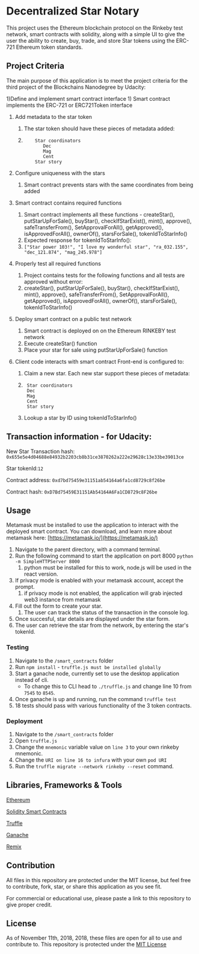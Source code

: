 # Decentralized Star Notary

This project uses the Ethereum blockchain protocol on the Rinkeby test network, smart contracts with solidity,
along with a simple UI to give the user the ability to create, buy, trade, and store Star tokens using the ERC-721
Ethereum token standards. 

## Project Criteria

The main purpose of this application is to meet the project criteria for the third project of the Blockchains Nanodegree by Udacity:

1)Define and implement smart contract interface
    1) Smart contract implements the ERC-721 or ERC721Token interface
1) Add metadata to the star token
    1) The star token should have these pieces of metadata added:
    1) ```
           Star coordinators
              Dec
              Mag
              Cent
           Star story
       ```

1) Configure uniqueness with the stars
    1) Smart contract prevents stars with the same coordinates from being added
1) Smart contract contains required functions
    1) Smart contract implements all these functions - createStar(), putStarUpForSale(), buyStar(), checkIfStarExist(), mint(), approve(), safeTransferFrom(), SetApprovalForAll(), getApproved(), isApprovedForAll(), ownerOf(), starsForSale(), tokenIdToStarInfo()
    1) Expected response for tokenIdToStarInfo():
    1) `["Star power 103!", "I love my wonderful star", "ra_032.155", "dec_121.874", "mag_245.978"]`
1) Properly test all required functions
    1) Project contains tests for the following functions and all tests are approved without error:
    1) createStar(), putStarUpForSale(), buyStar(), checkIfStarExist(), mint(), approve(), safeTransferFrom(), SetApprovalForAll(), getApproved(), isApprovedForAll(), ownerOf(), starsForSale(), tokenIdToStarInfo()
1) Deploy smart contract on a public test network
    1) Smart contract is deployed on on the Ethereum RINKEBY test network
    2) Execute createStar() function
    3) Place your star for sale using putStarUpForSale() function
1) Client code interacts with smart contract Front-end is configured to:
    1) Claim a new star. Each new star support these pieces of metadata:
    1) ```
        Star coordinators
        Dec
        Mag
        Cent
        Star story
        ```
    1) Lookup a star by ID using tokenIdToStarInfo()

## Transaction information - for Udacity:

New Star Transaction hash: `0x655e5e4d04688e84932b2203cb8b31ce3870262a222e29628c13e33be39013ce`

Star tokenId:`12`

Contract address: `0xd7bd75459e31151ab54164a6fa1cd8729c8f26be`

Contract hash: `0xD7Bd75459E31151Ab54164A6Fa1CD8729c8F26be`

## Usage

Metamask must be installed to use the application to interact with the deployed smart contract. 
You can download, and learn more about metamask here: [https://metamask.io/](https://metamask.io/)

1) Navigate to the parent directory, with a command terminal.
2) Run the following command to start the application on port 8000 `python -m SimpleHTTPServer 8000`
    1) python must be installed for this to work, node.js will be used in the react version.
3) If privacy mode is enabled with your metamask account, accept the prompt.
    1) if privacy mode is not enabled, the application will grab injected web3 instance from metamask
4) Fill out the form to create your star.
    1) The user can track the status of the transaction in the console log.
5) Once succesful, star details are displayed under the star form.
6) The user can retrieve the star from the network, by entering the star's tokenId.

### Testing

1) Navigate to the `/smart_contracts` folder
1) Run `npm install` - `truffle.js must be installed globally`
2) Start a ganache node, currently set to use the desktop application instead of cli.
    - To change this to CLI head to `./truffle.js` and change line 10 from `7545` to `8545`.
3) Once ganache is up and running, run the command `truffle test`
4) 18 tests should pass with various functionality of the 3 token contracts. 

### Deployment

1) Navigate to the `/smart_contracts` folder
2) Open `truffle.js`
3) Change the `mnemonic` variable value on `line 3` to your own rinkeby mnemonic.
4) Change the `URI on line 16 to infura` with your own `pod URI`
5) Run the `truffle migrate --network rinkeby --reset` command.

## Libraries, Frameworks & Tools

[Ethereum](https://www.ethereum.org/)

[Solidity Smart Contracts](https://github.com/ethereum/solidity)

[Truffle](https://truffleframework.com/)

[Ganache](https://truffleframework.com/ganache)

[Remix](https://remix.ethereum.org/)

## Contribution

All files in this repository are protected under the MIT license, but feel free to contribute, fork, star, or share this application as you see fit.

For commercial or educational use, please paste a link to this repository to give proper credit.

## License

As of November 11th, 2018, 2018, these files are open for all to use and contribute to. This repository is protected under the [MIT License](http://choosealicense.com/licenses/)